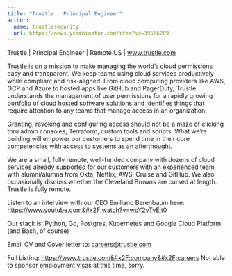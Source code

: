 ```yaml
---
title: "Trustle : Principal Engineer"
author:
  name: trustlesecurity
  url: https://news.ycombinator.com/item?id=39566209
---
```

Trustle | Principal Engineer | Remote US | www.trustle.com

Trustle is on a mission to make managing the world’s cloud permissions easy and transparent.  We keep teams using cloud services productively while compliant and risk-aligned.
From cloud computing providers like AWS, GCP and Azure to hosted apps like GitHub and PagerDuty, Trustle understands the management of user permissions for a rapidly growing portfolio of cloud hosted software solutions and identifies things that require attention to any teams that manage access in an organization.

Granting, revoking and configuring access should not be a maze of clicking thru admin consoles, Terraform, custom tools and scripts. What we’re building will empower our customers to spend time in their core competencies with access to systems as an afterthought.

We are a small, fully remote, well-funded company with dozens of cloud services already supported for our customers with an experienced team with alumni&#x2F;alumna from Okta, Netflix, AWS, Cruise and GitHub.  We also occasionally discuss whether the Cleveland Browns are cursed at length.  Trustle is fully remote.

Listen to an interview with our CEO Emiliano Berenbaum here: <a href="https:&#x2F;&#x2F;www.youtube.com&#x2F;watch?v=wpY2vTvElt0" rel="nofollow">https:&#x2F;&#x2F;www.youtube.com&#x2F;watch?v=wpY2vTvElt0</a>

Our stack is: Python, Go, Postgres, Kubernetes and Google Cloud Platform (and Bash, of course)

Email CV and Cover letter to: careers@trustle.com

Full Listing: <a href="https:&#x2F;&#x2F;www.trustle.com&#x2F;company&#x2F;careers" rel="nofollow">https:&#x2F;&#x2F;www.trustle.com&#x2F;company&#x2F;careers</a>
Not able to sponsor employment visas at this time, sorry.
